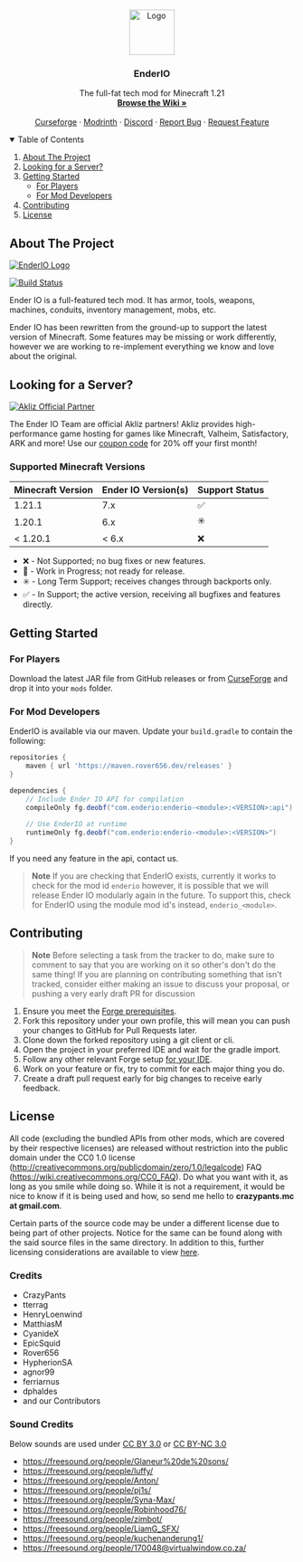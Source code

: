 <!-- Template credit: https://github.com/othneildrew/Best-README-Template -->

<!-- PROJECT LOGO -->
<br />
<p align="center">
  <a href="https://github.com/Rover656/EnderIO-Rewrite">
    <img src="img/enderface.png" alt="Logo" width="80" height="80">
  </a>

  <h3 align="center">EnderIO</h3>

  <p align="center">
    The full-fat tech mod for Minecraft 1.21
    <br />
    <a href="https://github.com/SleepyTrousers/EnderIO-Rewrite/wiki"><strong>Browse the Wiki »</strong></a>
    <br />
    <br />
    <a href="https://www.curseforge.com/minecraft/mc-mods/ender-io">Curseforge</a>
    ·
    <a href="https://modrinth.com/mod/enderio">Modrinth</a>
    ·
    <a href="https://discord.gg/sgYk3Jr">Discord</a>
    ·
    <a href="https://github.com/SleepyTrousers/EnderIO-Rewrite/issues/new?assignees=&labels=bug&template=bug_report.md&title=%5BBUG%5D+Short+problem+description">Report Bug</a>
    ·
    <a href="https://github.com/SleepyTrousers/EnderIO-Rewrite/issues/new?assignees=&labels=&template=feature_request.md&title=">Request Feature</a>
  </p>
</p>


<!-- TABLE OF CONTENTS -->
<details open="open">
  <summary>Table of Contents</summary>
  <ol>
    <li>
      <a href="#about-the-project">About The Project</a>
    </li>
      <li>
      <a href="#looking-for-a-server">Looking for a Server?</a>
    </li>
    <li>
      <a href="#getting-started">Getting Started</a>
      <ul>
        <li><a href="#for-players">For Players</a></li>
        <li><a href="#for-mod-developers">For Mod Developers</a></li>
      </ul>
    </li>
    <li><a href="#contributing">Contributing</a></li>
    <li><a href="#license">License</a></li>
  </ol>
</details>


<!-- ABOUT THE PROJECT -->
## About The Project

[![EnderIO Logo](img/logo.png)](https://www.curseforge.com/minecraft/mc-mods/ender-io)

[![Build Status](https://ci.tterrag.com/job/EnderIO-Modules/job/EnderIO-Hourly/badge/icon)](https://ci.tterrag.com/job/EnderIO-Modules/job/EnderIO-Hourly/)

Ender IO is a full-featured tech mod. It has armor, tools, weapons, machines, conduits, inventory management, mobs, etc.

Ender IO has been rewritten from the ground-up to support the latest version of Minecraft.
Some features may be missing or work differently, however we are working to re-implement everything we know and love about the original.

<!-- PARTNER BANNER -->
## Looking for a Server?

[![Akliz Official Partner](img/akliz_banner_enderio.png)](https://www.akliz.net/enderio)

The Ender IO Team are official Akliz partners! Akliz provides high-performance game hosting for games like Minecraft, Valheim, Satisfactory, ARK and more! Use our [coupon code](https://www.akliz.net/enderio) for 20% off your first month!

### Supported Minecraft Versions

| Minecraft Version | Ender IO Version(s) | Support Status |
|-------------------| ------------------- | -------------- |
| 1.21.1            | 7.x                 | ✅             |
| 1.20.1            | 6.x                 | ✳️             |
| < 1.20.1          | < 6.x               | ❌             |

- ❌ - Not Supported; no bug fixes or new features.
- 🚧 - Work in Progress; not ready for release.
- ✳️ - Long Term Support; receives changes through backports only.
- ✅ - In Support; the active version, receiving all bugfixes and features directly.

<!-- GETTING STARTED -->
## Getting Started

### For Players

Download the latest JAR file from GitHub releases or from [CurseForge](https://www.curseforge.com/minecraft/mc-mods/ender-io) and drop it into your `mods` folder.

### For Mod Developers

EnderIO is available via our maven.
Update your `build.gradle` to contain the following:

```groovy
repositories {
    maven { url 'https://maven.rover656.dev/releases' }
}

dependencies {
    // Include Ender IO API for compilation
    compileOnly fg.deobf("com.enderio:enderio-<module>:<VERSION>:api")
    
    // Use EnderIO at runtime
    runtimeOnly fg.deobf("com.enderio:enderio-<module>:<VERSION>")
}
```
If you need any feature in the api, contact us.

> **Note**
> If you are checking that EnderIO exists, currently it works to check for the mod id `enderio` however, it is possible that we will release Ender IO modularly again in the future.
> To support this, check for EnderIO using the module mod id's instead, `enderio_<module>`.

<!-- CONTRIBUTING -->
## Contributing

> **Note**
> Before selecting a task from the tracker to do, make sure to comment to say that you are working on it so other's don't do the same thing!
> If you are planning on contributing something that isn't tracked, consider either making an issue to discuss your proposal, or pushing a very early draft PR for discussion

1. Ensure you meet the [Forge prerequisites](https://docs.minecraftforge.net/en/latest/gettingstarted/#prerequisites).
1. Fork this repository under your own profile, this will mean you can push your changes to GitHub for Pull Requests later.
1. Clone down the forked repository using a git client or cli.
1. Open the project in your preferred IDE and wait for the gradle import.
1. Follow any other relevant Forge setup [for your IDE](https://docs.minecraftforge.net/en/latest/gettingstarted/#from-zero-to-modding).
1. Work on your feature or fix, try to commit for each major thing you do.
1. Create a draft pull request early for big changes to receive early feedback.


<!-- LICENSE -->
## License

All code (excluding the bundled APIs from other mods, which are covered by their respective licenses) are released without restriction into the public domain under the CC0 1.0 license (http://creativecommons.org/publicdomain/zero/1.0/legalcode) FAQ (https://wiki.creativecommons.org/CC0_FAQ).
Do what you want with it, as long as you smile while doing so. While it is not a requirement, it would be nice to know if it is being used and how, so send me hello to **crazypants.mc at gmail.com**.

Certain parts of the source code may be under a different license due to being part of other projects. Notice for the same can be found along with the said source files in the same directory. In addition to this, further licensing considerations are available to view [here](license).

### Credits
- CrazyPants
- tterrag
- HenryLoenwind
- MatthiasM
- CyanideX
- EpicSquid
- Rover656
- HypherionSA
- agnor99
- ferriarnus
- dphaldes
- and our Contributors

### Sound Credits

Below sounds are used under [CC BY 3.0](https://creativecommons.org/licenses/by/3.0/) or [CC BY-NC 3.0](https://creativecommons.org/licenses/by-nc/3.0/)

- https://freesound.org/people/Glaneur%20de%20sons/
- https://freesound.org/people/luffy/
- https://freesound.org/people/Anton/
- https://freesound.org/people/pj1s/
- https://freesound.org/people/Syna-Max/
- https://freesound.org/people/Robinhood76/
- https://freesound.org/people/zimbot/
- https://freesound.org/people/LiamG_SFX/
- https://freesound.org/people/kuchenanderung1/
- https://freesound.org/people/170048@virtualwindow.co.za/



<!-- MARKDOWN LINKS & IMAGES -->
<!-- https://www.markdownguide.org/basic-syntax/#reference-style-links -->
